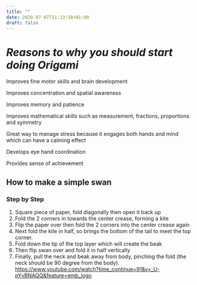 ```yaml
---
title: ""
date: 2020-07-07T11:13:58+01:00
draft: false
---
```

# *Reasons to why you should start doing Origami*

Improves fine motor skills and brain development 

Improves concentration and spatial awareness

Improves memory and patience 

Improves mathematical skills such as measurement, fractions, proportions and symmetry 

Great way to manage stress because it engages both hands and mind which can have a calming effect 

Develops eye hand coordination 

Provides sense of achievement

## How to make a simple swan 
### Step by Step
1. Square piece of paper, fold diagonally then open it back up
2. Fold the 2 corners in towards the center crease, forming a kite 
3. Flip the paper over then fold the 2 corners into the center crease again 
4. Next fold the kite in half, so brings the bottom of the tail to meet the top corner.
5. Fold down the tip of the top layer which will create the beak 
6. Then flip swan over and fold it in half vertically 
7. Finally, pull the neck and beak away from body, pinching the fold (the neck should be 90 degree from the body).
https://www.youtube.com/watch?time_continue=91&v=_U-pYvBNAQQ&feature=emb_logo
